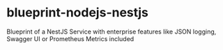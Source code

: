# blueprint-nodejs-nestjs
Blueprint of a NestJS Service with enterprise features like JSON logging, Swagger UI or Prometheus Metrics included
